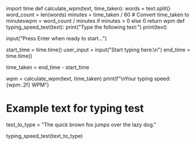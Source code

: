 import time
def calculate_wpm(text, time_taken):
 words = text.split()
word_count = len(words) minutes = time_taken / 60  # Convert time_taken to 
minuteswpm = word_count / minutes if minutes > 0 else 0  return wpm
def typing_speed_test(text):
print("Type the following text:")
  print(text)
    
 input("Press Enter when ready to start...")
    
  start_time = time.time()
  user_input = input("Start typing here:\n")
  end_time = time.time()
    
 time_taken = end_time - start_time
    
wpm = calculate_wpm(text, time_taken)
print(f"\nYour typing speed: {wpm:.2f} WPM")

# Example text for typing test
text_to_type = "The quick brown fox jumps over the lazy dog."

typing_speed_test(text_to_type)



 
